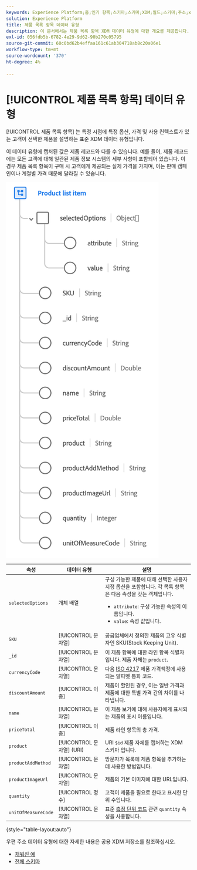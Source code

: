 ```yaml
---
keywords: Experience Platform;홈;인기 항목;스키마;스키마;XDM;필드;스키마;주소;xdm:주소;데이터 유형;데이터 유형;
solution: Experience Platform
title: 제품 목록 항목 데이터 유형
description: 이 문서에서는 제품 목록 항목 XDM 데이터 유형에 대한 개요를 제공합니다.
exl-id: 056fdb5b-6782-4e29-9d62-90b270c05795
source-git-commit: 60c0bd62b4effaa161c61ab304718ab8c20a06e1
workflow-type: tm+mt
source-wordcount: '370'
ht-degree: 4%

---
```


# [!UICONTROL 제품 목록 항목] 데이터 유형

[!UICONTROL 제품 목록 항목] 는 특정 시점에 특정 옵션, 가격 및 사용 컨텍스트가 있는 고객이 선택한 제품을 설명하는 표준 XDM 데이터 유형입니다.

이 데이터 유형에 캡처된 값은 제품 레코드와 다를 수 있습니다. 예를 들어, 제품 레코드에는 모든 고객에 대해 일관된 제품 정보 시스템의 세부 사항이 포함되어 있습니다. 이 경우 제품 목록 항목이 구매 시 고객에게 제공되는 실제 가격을 가지며, 이는 판매 캠페인이나 계절별 가격 때문에 달라질 수 있습니다.

![](../images/data-types/product-list-item.png)

| 속성 | 데이터 유형 | 설명 |
| --- | --- | --- |
| `selectedOptions` | 개체 배열 | 구성 가능한 제품에 대해 선택한 사용자 지정 옵션을 포함합니다. 각 목록 항목은 다음 속성을 갖는 객체입니다.<ul><li>`attribute`: 구성 가능한 속성의 이름입니다.</li><li>`value`: 속성 값입니다.</li></ul> |
| `SKU` | [!UICONTROL 문자열] | 공급업체에서 정의한 제품의 고유 식별자인 SKU(Stock Keeping Unit). |
| `_id` | [!UICONTROL 문자열] | 이 제품 항목에 대한 라인 항목 식별자입니다. 제품 자체는 `product`. |
| `currencyCode` | [!UICONTROL 문자열] | 다음 [ISO 4217](https://www.iso.org/iso-4217-currency-codes.html) 제품 가격책정에 사용되는 알파벳 통화 코드. |
| `discountAmount` | [!UICONTROL 이중] | 제품이 할인된 경우, 이는 일반 가격과 제품에 대한 특별 가격 간의 차이를 나타냅니다. |
| `name` | [!UICONTROL 문자열] | 이 제품 보기에 대해 사용자에게 표시되는 제품의 표시 이름입니다. |
| `priceTotal` | [!UICONTROL 이중] | 제품 라인 항목의 총 가격. |
| `product` | [!UICONTROL 문자열] (URI) | URI `$id` 제품 자체를 캡처하는 XDM 스키마 입니다. |
| `productAddMethod` | [!UICONTROL 문자열] | 방문자가 목록에 제품 항목을 추가하는 데 사용한 방법입니다. |
| `productImageUrl` | [!UICONTROL 문자열] | 제품의 기본 이미지에 대한 URL입니다. |
| `quantity` | [!UICONTROL 정수] | 고객이 제품을 필요로 한다고 표시한 단위 수입니다. |
| `unitOfMeasureCode` | [!UICONTROL 문자열] | 표준 [측정 단위 코드](https://ucum.org/ucum) 관련 `quantity` 속성을 사용합니다. |

{style=&quot;table-layout:auto&quot;}

우편 주소 데이터 유형에 대한 자세한 내용은 공용 XDM 저장소를 참조하십시오.

* [채워진 예](https://github.com/adobe/xdm/blob/master/components/datatypes/productlistitem.example.1.json)
* [전체 스키마](https://github.com/adobe/xdm/blob/master/components/datatypes/productlistitem.schema.json)
